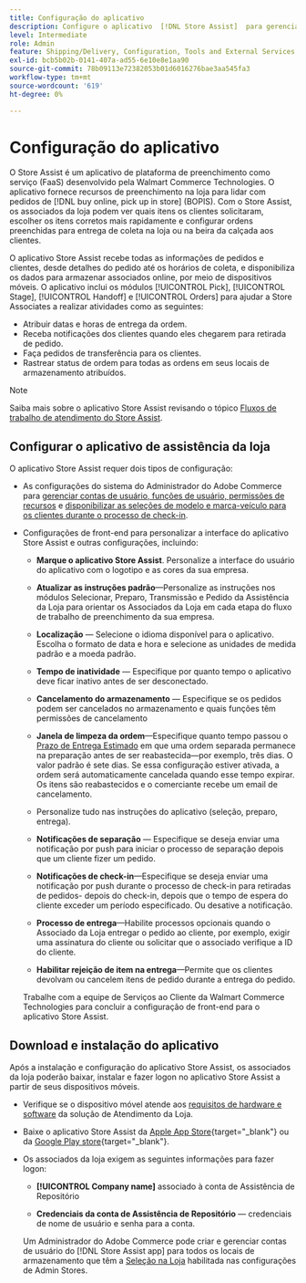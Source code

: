 ```yaml
---
title: Configuração do aplicativo
description: Configure o aplicativo  [!DNL Store Assist]  para gerenciar fluxos de trabalho e processos completos de atendimento de lojas para compras online, retirada em pedidos de lojas.
level: Intermediate
role: Admin
feature: Shipping/Delivery, Configuration, Tools and External Services
exl-id: bcb5b02b-0141-407a-ad55-6e10e8e1aa90
source-git-commit: 78b09113e72382053b01d6016276bae3aa545fa3
workflow-type: tm+mt
source-wordcount: '619'
ht-degree: 0%

---
```


# Configuração do aplicativo

O Store Assist é um aplicativo de plataforma de preenchimento como serviço (FaaS) desenvolvido pela Walmart Commerce Technologies. O aplicativo fornece recursos de preenchimento na loja para lidar com pedidos de [!DNL buy online, pick up in store] (BOPIS). Com o Store Assist, os associados da loja podem ver quais itens os clientes solicitaram, escolher os itens corretos mais rapidamente e configurar ordens preenchidas para entrega de coleta na loja ou na beira da calçada aos clientes.

O aplicativo Store Assist recebe todas as informações de pedidos e clientes, desde detalhes do pedido até os horários de coleta, e disponibiliza os dados para armazenar associados online, por meio de dispositivos móveis. O aplicativo inclui os módulos [!UICONTROL Pick], [!UICONTROL Stage], [!UICONTROL Handoff] e [!UICONTROL Orders] para ajudar a Store Associates a realizar atividades como as seguintes:

- Atribuir datas e horas de entrega da ordem.
- Receba notificações dos clientes quando eles chegarem para retirada de pedido.
- Faça pedidos de transferência para os clientes.
- Rastrear status de ordem para todas as ordens em seus locais de armazenamento atribuídos.

>[!NOTE]
>
>Saiba mais sobre o aplicativo Store Assist revisando o tópico [Fluxos de trabalho de atendimento do Store Assist](store-assist-modules.md).

## Configurar o aplicativo de assistência da loja

O aplicativo Store Assist requer dois tipos de configuração:

- As configurações do sistema do Administrador do Adobe Commerce para [gerenciar contas de usuário, funções de usuário, permissões de recursos](user-setup.md) e [disponibilizar as seleções de modelo e marca-veículo para os clientes durante o processo de check-in](check-in-experience-setup.md).

- Configurações de front-end para personalizar a interface do aplicativo Store Assist e outras configurações, incluindo:

   - **Marque o aplicativo Store Assist**. Personalize a interface do usuário do aplicativo com o logotipo e as cores da sua empresa.

   - **Atualizar as instruções padrão**—Personalize as instruções nos módulos Selecionar, Preparo, Transmissão e Pedido da Assistência da Loja para orientar os Associados da Loja em cada etapa do fluxo de trabalho de preenchimento da sua empresa.

   - **Localização** — Selecione o idioma disponível para o aplicativo. Escolha o formato de data e hora e selecione as unidades de medida padrão e a moeda padrão.

   - **Tempo de inatividade** — Especifique por quanto tempo o aplicativo deve ficar inativo antes de ser desconectado.

   - **Cancelamento do armazenamento** — Especifique se os pedidos podem ser cancelados no armazenamento e quais funções têm permissões de cancelamento

   - **Janela de limpeza da ordem**—Especifique quanto tempo passou o [Prazo de Entrega Estimado](enable-general.md#delivery-method-title-configuration) em que uma ordem separada permanece na preparação antes de ser reabastecida—por exemplo, três dias. O valor padrão é sete dias. Se essa configuração estiver ativada, a ordem será automaticamente cancelada quando esse tempo expirar. Os itens são reabastecidos e o comerciante recebe um email de cancelamento.

   - Personalize tudo nas instruções do aplicativo (seleção, preparo, entrega).

   - **Notificações de separação** — Especifique se deseja enviar uma notificação por push para iniciar o processo de separação depois que um cliente fizer um pedido.

   - **Notificações de check-in**—Especifique se deseja enviar uma notificação por push durante o processo de check-in para retiradas de pedidos- depois do check-in, depois que o tempo de espera do cliente exceder um período especificado. Ou desative a notificação.

   - **Processo de entrega**—Habilite processos opcionais quando o Associado da Loja entregar o pedido ao cliente, por exemplo, exigir uma assinatura do cliente ou solicitar que o associado verifique a ID do cliente.

   - **Habilitar rejeição de item na entrega**—Permite que os clientes devolvam ou cancelem itens de pedido durante a entrega do pedido.

  Trabalhe com a equipe de Serviços ao Cliente da Walmart Commerce Technologies para concluir a configuração de front-end para o aplicativo Store Assist.

## Download e instalação do aplicativo

Após a instalação e configuração do aplicativo Store Assist, os associados da loja poderão baixar, instalar e fazer logon no aplicativo Store Assist a partir de seus dispositivos móveis.

- Verifique se o dispositivo móvel atende aos [requisitos de hardware e software](solution-requirements.md#store-assist-app-requirements) da solução de Atendimento da Loja.

- Baixe o aplicativo Store Assist da [Apple App Store](https://apps.apple.com/us/app/store-assist-by-walmart/id1609281539){target="_blank"} ou da [Google Play store](https://play.google.com/store/apps/details?id=com.walmart.faas.storeassist){target="_blank"}.

- Os associados da loja exigem as seguintes informações para fazer logon:

   - **[!UICONTROL Company name]** associado à conta de Assistência de Repositório

   - **Credenciais da conta de Assistência de Repositório** — credenciais de nome de usuário e senha para a conta.

  Um Administrador do Adobe Commerce pode criar e gerenciar contas de usuário do [!DNL Store Assist app] para todos os locais de armazenamento que têm a [Seleção na Loja](merchant-store-configuration.md#pickup-location-configuration) habilitada nas configurações de Admin Stores.
